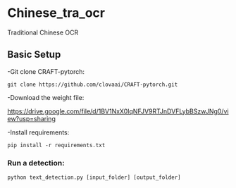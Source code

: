 # Chinese_tra_ocr
Traditional Chinese OCR

## Basic Setup

-Git clone CRAFT-pytorch:

`git clone https://github.com/clovaai/CRAFT-pytorch.git`

-Download the weight file:

https://drive.google.com/file/d/1BV1NxX0IqNFJV9RTJnDVFLybBSzwJNg0/view?usp=sharing

-Install requirements:

`pip install -r requirements.txt`

### Run a detection:

`python text_detection.py [input_folder] [output_folder]`
